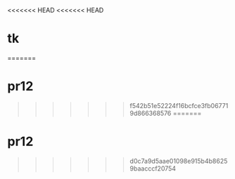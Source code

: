 <<<<<<< HEAD
<<<<<<< HEAD
# tk
=======
# pr12
>>>>>>> f542b51e52224f16bcfce3fb067719d866368576
=======
# pr12
>>>>>>> d0c7a9d5aae01098e915b4b86259baacccf20754
